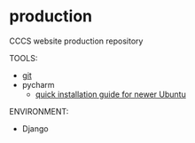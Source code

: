production
==========

CCCS website production repository

TOOLS:

- [git](https://github.com/cccs-web/production/edit/master/README.md) 
- pycharm
  - [quick installation guide for newer Ubuntu](http://cheparev.com/pycharm-installation-on-ubuntu-13-10/)


ENVIRONMENT:
- Django


